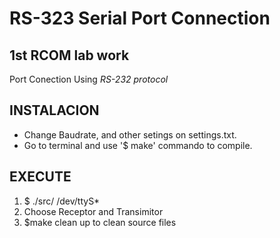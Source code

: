 RS-323 Serial Port Connection
==================================

1st RCOM lab work
--------------------------------
 
Port Conection Using *RS-232 protocol*
 

INSTALACION 
----------------


- Change Baudrate, and other setings on settings.txt.
- Go to terminal and use '$ make' commando to compile.


EXECUTE 
-----------------

1. $ ./src/ /dev/ttyS*
2. Choose Receptor and Transimitor
3. $make clean up to clean source files